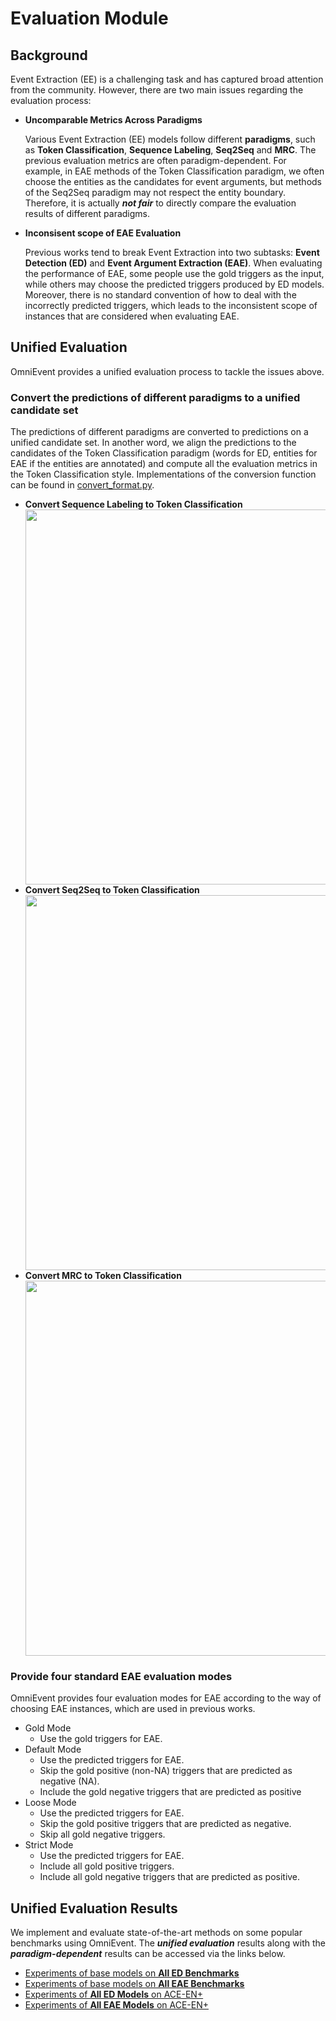 # Evaluation Module

## Background
Event Extraction (EE) is a challenging task and has captured broad attention from the community. However, there are two 
main issues regarding the evaluation process: 

- **Uncomparable Metrics Across Paradigms**

	Various Event Extraction (EE) models follow different **paradigms**, such as **Token Classification**, **Sequence Labeling**, **Seq2Seq** and **MRC**. The previous evaluation metrics are often paradigm-dependent. For example, in EAE methods of the Token Classification paradigm, we often choose the entities as the candidates for event arguments, but methods of the Seq2Seq paradigm may not respect the entity boundary. Therefore, it is actually ***not fair*** to directly compare the evaluation results of different paradigms.

- **Inconsisent scope of EAE Evaluation**

	Previous works tend to break Event Extraction into two subtasks: **Event Detection (ED)** and **Event Argument Extraction (EAE)**. When evaluating the performance of EAE, some people use the gold triggers as the input, while others may choose the predicted triggers produced by ED models. Moreover, there is no standard convention of how to deal with the incorrectly predicted triggers, which leads to the inconsistent scope of instances that are considered when evaluating EAE.

## Unified Evaluation
OmniEvent provides a unified evaluation process to tackle the issues above.

### Convert the predictions of different paradigms to a unified candidate set
	
The predictions of different paradigms are converted to predictions on a unified candidate set. In another word, we align the predictions to the candidates of the Token Classification paradigm (words for ED, entities for EAE if the entities are annotated) and compute all the evaluation metrics in the Token Classification style. Implementations of the conversion function can be found in [convert_format.py](./convert_format.py).

- **Convert Sequence Labeling to Token Classification**
  <div align='center'>
  <img src="../../imgs/convert-sl.jpeg" style="width:600px"></div>
- **Convert Seq2Seq to Token Classification**
  <div align='center'>
  <img src="../../imgs/convert-s2s.jpeg" style="width:600px"></div>
- **Convert MRC to Token Classification**
  <div align='center'>
  <img src="../../imgs/convert-mrc.jpeg" style="width:600px"></div>
    
### Provide four standard EAE evaluation modes

OmniEvent provides four evaluation modes for EAE according to the way of choosing EAE instances, which are used in previous works.

- <a id="gold">Gold Mode </a> 
  - Use the gold triggers for EAE.
- <a id="default">Default Mode </a> 
  - Use the predicted triggers for EAE.
  - Skip the gold positive (non-NA) triggers that are predicted as negative (NA).
  - Include the gold negative triggers that are predicted as positive
- <a id="loose">Loose Mode </a> 
  - Use the predicted triggers for EAE.
  - Skip the gold positive triggers that are predicted as negative.
  - Skip all gold negative triggers.
- <a id="strict">Strict Mode </a>
  - Use the predicted triggers for EAE.
  - Include all gold positive triggers.
  - Include all gold negative triggers that are predicted as positive.

## Unified Evaluation Results

We implement and evaluate state-of-the-art methods on some popular benchmarks using OmniEvent. 
The ***unified evaluation*** results along with the ***paradigm-dependent*** results can be accessed via the links below.

- [Experiments of base models on <u>**All ED Benchmarks**</u>](https://docs.qq.com/sheet/DRW5QQU1tZ2ViZlFo?tab=qp276f)
- [Experiments of base models on <u>**All EAE Benchmarks**</u>](https://docs.qq.com/sheet/DRW5QQU1tZ2ViZlFo?tab=b0zjme)
- [Experiments of <u>**All ED Models**</u> on ACE-EN+](https://docs.qq.com/sheet/DRW5QQU1tZ2ViZlFo?tab=odcgnh)
- [Experiments of <u>**All EAE Models**</u> on ACE-EN+](https://docs.qq.com/sheet/DRW5QQU1tZ2ViZlFo?tab=jxc1ea)
